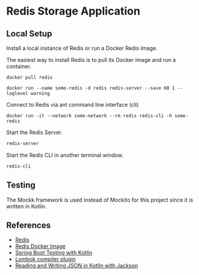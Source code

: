 #  Redis Storage Application

## Local Setup

Install a local instance of Redis or run a Docker Redis image.

The easiest way to install Redis is to pull its Docker image and run  a container.

```agsl
docker pull redis

docker run --name some-redis -d redis redis-server --save 60 1 --loglevel warning
```

Connect to Redis via ant command line interface (cli)

```agsl
docker run -it --network some-network --rm redis redis-cli -h some-redis
```

Start the Redis Server.

```cmd
redis-server
```

Start the Redis CLI in another terminal window.

```cmd
redis-cli
```

## Testing

The Mockk framework is used instead of Mockito for this project since it is written in Kotlin.

## References

- [Redis](https://redis.io)
- [Redis Docker Image](https://hub.docker.com/_/redis)
- [Spring Boot Testing with Kotlin](https://www.baeldung.com/kotlin/spring-boot-testing)
- [Lombok compiler plugin](https://kotlinlang.org/docs/lombok.html)
- [Reading and Writing JSON in Kotlin with Jackson](https://stackabuse.com/reading-and-writing-json-in-kotlin-with-jackson/)